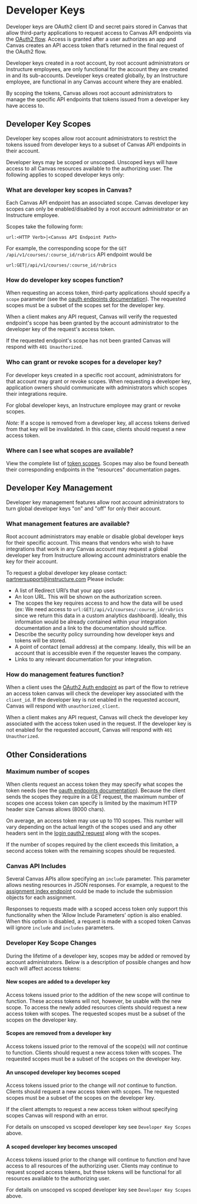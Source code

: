 Developer Keys
==============

Developer keys are OAuth2 client ID and secret pairs stored in Canvas that allow third-party applications to request access to Canvas API endpoints via the [OAuth2 flow](file.oauth.html). Access is granted after a user authorizes an app and Canvas creates an API access token that’s returned in the final request of the OAuth2 flow.

Developer keys created in a root account, by root account administrators or Instructure employees, are only functional for the account they are created in and its sub-accounts. Developer keys created globally, by an Instructure employee, are functional in any Canvas account where they are enabled.

By scoping the tokens, Canvas allows root account administrators to manage the specific API endpoints that tokens issued from a developer key have access to.

## Developer Key Scopes
Developer key scopes allow root account administrators to restrict the tokens issued from developer keys to a subset of Canvas API endpoints in their account.

Developer keys may be scoped or unscoped. Unscoped keys will have access to all Canvas resources available to the authorizing user. The following applies to scoped developer keys only:

### What are developer key scopes in Canvas?
Each Canvas API endpoint has an associated scope. Canvas developer key scopes can only be enabled/disabled by a root account administrator or an Instructure employee.

Scopes take the following form:
```
url:<HTTP Verb>|<Canvas API Endpoint Path>
```
For example, the corresponding scope for the `GET /api/v1/courses/:course_id/rubrics` API endpoint would be
```
url:GET|/api/v1/courses/:course_id/rubrics
```
### How do developer key scopes function?
When requesting an access token, third-party applications should specify a `scope` parameter (see the [oauth endpoints documentation](file.oauth_endpoints.html#get-login-oauth2-auth)). The requested scopes must be a subset of the scopes set for the developer key.

When a client makes any API request, Canvas will verify the requested endpoint's scope has been granted by the account administrator to the developer key of the request's access token.

If the requested endpoint's scope has not been granted Canvas will respond with `401 Unauthorized`.

### Who can grant or revoke scopes for a developer key?
For developer keys created in a specific root account, administrators for that account may grant or revoke scopes. When requesting a developer key, application owners should communicate with administrators which scopes their integrations require.

For global developer keys, an Instructure employee may grant or revoke scopes.

*Note:* If a scope is removed from a developer key, all access tokens derived from that key will be invalidated. In this case, clients should request a new access token.

### Where can I see what scopes are available?
View the complete list of [token scopes](api_token_scopes.html).
Scopes may also be found beneath their corresponding endpoints in the "resources" documentation pages.

## Developer Key Management
Developer key management features allow root account administrators to turn global developer keys "on" and "off" for only their account.

### What management features are available?
Root account administrators may enable or disable global developer keys for their specific account. This means that vendors who wish to have integrations that work in any Canvas account may request a global developer key from Instructure allowing account administrators enable the key for their account.

To request a global developer key please contact: partnersupport@instructure.com
Please include:
- A list of Redirect URI’s that your app uses
- An Icon URL. This will be shown on the authorization screen.
- The scopes the key requires access to and how the data will be used (ex: We need access to `url:GET|/api/v1/courses/:course_id/rubrics` since we return this data in a custom analytics dashboard). Ideally, this information would be already contained within your integration documentation and a link to the documentation should suffice.
- Describe the security policy surrounding how developer keys and tokens will be stored.
- A point of contact (email address) at the company. Ideally, this will be an account that is accessible even if the requester leaves the company.
- Links to any relevant documentation for your integration.


### How do management features function?
When a client uses the [OAuth2 Auth endpoint](file.oauth_endpoints.html#get-login-oauth2-auth) as part of the flow to retrieve an access token canvas will check the developer key associated with the `client_id`. If the developer key is not enabled in the requested account, Canvas will respond with `unauthorized_client`.

When a client makes any API request, Canvas will check the developer key associated with the access token used in the request. If the developer key is not enabled for the requested account, Canvas will respond with `401 Unauthorized`.

## Other Considerations
### Maximum number of scopes
When clients request an access token they may specify what scopes the token needs (see the [oauth endpoints documentation](file.oauth_endpoints.html#get-login-oauth2-auth)). Because the client sends the scopes they require in a GET request, the maximum number of scopes one access token can specify is limited by the maximum HTTP header size Canvas allows (8000 chars).

On average, an access token may use up to 110 scopes. This number will vary depending on the actual length of the scopes used and any other headers sent in the [login oauth2 request](file.oauth_endpoints.html#get-login-oauth2-auth) along with the scopes.

If the number of scopes required by the client exceeds this limitation, a second access token with the remaining scopes should be requested.

### Canvas API Includes
Several Canvas APIs allow specifying an `include` parameter. This parameter allows nesting resources in JSON responses. For example, a request to the [assignment index endpoint](assignments.html#method.assignments_api.index) could be made to include the submission objects for each assignment.

Responses to requests made with a scoped access token only support this functionality when the 'Allow Include Parameters' option is also enabled.  When this option is disabled, a request is made with a scoped token Canvas will ignore `include` and `includes` parameters.

### Developer Key Scope Changes
During the lifetime of a developer key, scopes may be added or removed by account administrators. Below is a description of possible changes and how each will affect access tokens:

#### New scopes are added to a developer key
Access tokens issued prior to the addition of the new scope will continue to function. These access tokens will not, however, be usable with the new scope. To access the newly added resources clients should request a new access token with scopes. The requested scopes must be a subset of the scopes on the developer key.

#### Scopes are removed from a developer key
Access tokens issued prior to the removal of the scope(s) will *not* continue to function. Clients should request a new access token with scopes. The requested scopes must be a subset of the scopes on the developer key.

#### An unscoped developer key becomes scoped
Access tokens issued prior to the change will *not* continue to function. Clients should request a new access token with scopes. The requested scopes must be a subset of the scopes on the developer key.

If the client attempts to request a new access token without specifying scopes Canvas will respond with an error.

For details on unscoped vs scoped developer key see `Developer Key Scopes` above.
#### A scoped developer key becomes unscoped
Access tokens issued prior to the change will continue to function *and* have access to all resources of the authorizing user. Clients may continue to request scoped access tokens, but these tokens will be functional for all resources available to the authorizing user.

For details on unscoped vs scoped developer key see `Developer Key Scopes` above.
